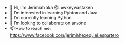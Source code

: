 - 👋 Hi, I’m Jerimiah aka @Lowkeywastaken
- 👀 I’m interested in learning Pyhton and Java
- 🌱 I’m currently learning Python
- 💞️ I’m looking to collaborate on anyone
- 📫 How to reach me: https://www.facebook.com/jerimiahexequiel.espartero

<!---
Lowkeywastaken/Lowkeywastaken is a ✨ special ✨ repository because its `README.md` (this file) appears on your GitHub profile.
You can click the Preview link to take a look at your changes.
--->
